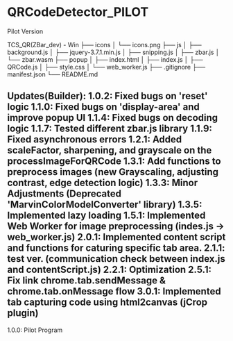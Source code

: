 # QRCodeDetector_PILOT
Pilot Version 

TCS_QR(ZBar_dev) - Win
├── icons
│   └── icons.png 
├── js
│   ├── background.js
│   ├── jquery-3.7.1.min.js
│   ├── snipping.js
│   ├── zbar.js
│   └── zbar.wasm
├── popup
│   ├── index.html
│   ├── index.js
│   ├── QRCode.js
│   ├── style.css
│   └── web_worker.js
├── .gitignore
├── manifest.json
└── README.md

Updates(Builder):
1.0.2: Fixed bugs on 'reset' logic
1.1.0: Fixed bugs on 'display-area' and improve popup UI
1.1.4: Fixed bugs on decoding logic
1.1.7: Tested different zbar.js library
1.1.9: Fixed asynchronous errors
1.2.1: Added scaleFactor, sharpening, and grayscale on the processImageForQRCode
1.3.1: Add functions to preprocess images (new Grayscaling, adjusting contrast, edge detection logic)
1.3.3: Minor Adjustments (Deprecated 'MarvinColorModelConverter' library)
1.3.5: Implemented lazy loading 
1.5.1: Implemented Web Worker for image preprocessing (indes.js -> web_worker.js)
2.0.1: Implemented content script and functions for caturing specific tab area.
2.1.1: test ver. (communication check between index.js and contentScript.js)
2.2.1: Optimization 
2.5.1: Fix link chrome.tab.sendMessage & chrome.tab.onMessage flow
3.0.1: Implemented tab capturing code using html2canvas (jCrop plugin)
--------------------------------------------------------------------------------------------------------
1.0.0: Pilot Program



